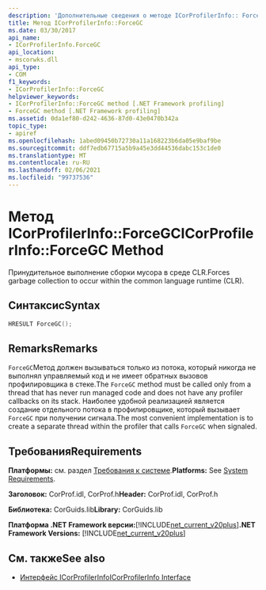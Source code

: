 ```yaml
---
description: 'Дополнительные сведения о методе ICorProfilerInfo:: ForceGC'
title: Метод ICorProfilerInfo::ForceGC
ms.date: 03/30/2017
api_name:
- ICorProfilerInfo.ForceGC
api_location:
- mscorwks.dll
api_type:
- COM
f1_keywords:
- ICorProfilerInfo::ForceGC
helpviewer_keywords:
- ICorProfilerInfo::ForceGC method [.NET Framework profiling]
- ForceGC method [.NET Framework profiling]
ms.assetid: 0da1ef80-d242-4636-87d0-43e0470b342a
topic_type:
- apiref
ms.openlocfilehash: 1abed09450b72730a11a168223b6da05e9baf9be
ms.sourcegitcommit: ddf7edb67715a5b9a45e3dd44536dabc153c1de0
ms.translationtype: MT
ms.contentlocale: ru-RU
ms.lasthandoff: 02/06/2021
ms.locfileid: "99737536"
---
```

# <a name="icorprofilerinfoforcegc-method"></a><span data-ttu-id="a8b89-103">Метод ICorProfilerInfo::ForceGC</span><span class="sxs-lookup"><span data-stu-id="a8b89-103">ICorProfilerInfo::ForceGC Method</span></span>

<span data-ttu-id="a8b89-104">Принудительное выполнение сборки мусора в среде CLR.</span><span class="sxs-lookup"><span data-stu-id="a8b89-104">Forces garbage collection to occur within the common language runtime (CLR).</span></span>  
  
## <a name="syntax"></a><span data-ttu-id="a8b89-105">Синтаксис</span><span class="sxs-lookup"><span data-stu-id="a8b89-105">Syntax</span></span>  
  
```cpp  
HRESULT ForceGC();  
```  
  
## <a name="remarks"></a><span data-ttu-id="a8b89-106">Remarks</span><span class="sxs-lookup"><span data-stu-id="a8b89-106">Remarks</span></span>  

 <span data-ttu-id="a8b89-107">`ForceGC`Метод должен вызываться только из потока, который никогда не выполнял управляемый код и не имеет обратных вызовов профилировщика в стеке.</span><span class="sxs-lookup"><span data-stu-id="a8b89-107">The `ForceGC` method must be called only from a thread that has never run managed code and does not have any profiler callbacks on its stack.</span></span> <span data-ttu-id="a8b89-108">Наиболее удобной реализацией является создание отдельного потока в профилировщике, который вызывает `ForceGC` при получении сигнала.</span><span class="sxs-lookup"><span data-stu-id="a8b89-108">The most convenient implementation is to create a separate thread within the profiler that calls `ForceGC` when signaled.</span></span>  
  
## <a name="requirements"></a><span data-ttu-id="a8b89-109">Требования</span><span class="sxs-lookup"><span data-stu-id="a8b89-109">Requirements</span></span>  

 <span data-ttu-id="a8b89-110">**Платформы:** см. раздел [Требования к системе](../../get-started/system-requirements.md).</span><span class="sxs-lookup"><span data-stu-id="a8b89-110">**Platforms:** See [System Requirements](../../get-started/system-requirements.md).</span></span>  
  
 <span data-ttu-id="a8b89-111">**Заголовок:** CorProf.idl, CorProf.h</span><span class="sxs-lookup"><span data-stu-id="a8b89-111">**Header:** CorProf.idl, CorProf.h</span></span>  
  
 <span data-ttu-id="a8b89-112">**Библиотека:** CorGuids.lib</span><span class="sxs-lookup"><span data-stu-id="a8b89-112">**Library:** CorGuids.lib</span></span>  
  
 <span data-ttu-id="a8b89-113">**Платформа .NET Framework версии:**[!INCLUDE[net_current_v20plus](../../../../includes/net-current-v20plus-md.md)]</span><span class="sxs-lookup"><span data-stu-id="a8b89-113">**.NET Framework Versions:** [!INCLUDE[net_current_v20plus](../../../../includes/net-current-v20plus-md.md)]</span></span>  
  
## <a name="see-also"></a><span data-ttu-id="a8b89-114">См. также</span><span class="sxs-lookup"><span data-stu-id="a8b89-114">See also</span></span>

- [<span data-ttu-id="a8b89-115">Интерфейс ICorProfilerInfo</span><span class="sxs-lookup"><span data-stu-id="a8b89-115">ICorProfilerInfo Interface</span></span>](icorprofilerinfo-interface.md)
